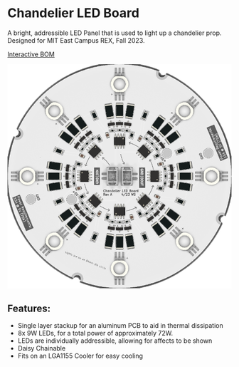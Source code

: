 # Chandelier LED Board

A bright, addressible LED Panel that is used to light up a chandelier prop. Designed for MIT East Campus REX, Fall 2023.

[Interactive BOM](https://htmlpreview.github.io/?https://raw.githubusercontent.com/wszeto9/chandelierLEDBoard/main/Documentation/ibom.html)

![image](Documentation\chandelierLEDPCB.png)

<h2> Features:</h2>
<ul>
<li>Single layer stackup for an aluminum PCB to aid in thermal dissipation</li>
<li>8x 9W LEDs, for a total power of approximately 72W.
<li>LEDs are individually addressible, allowing for affects to be shown
<li>Daisy Chainable</li>
<li>Fits on an LGA1155 Cooler for easy cooling
</ul>
